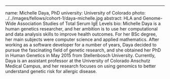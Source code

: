 ---
name: Michelle Daya, PhD
university: University of Colorado
photo: ../../images/fellows/cohort-1/daya-michelle.jpg
abstract: HLA and Genome-Wide Association Studies of Total Serum IgE Levels
bio: Michelle Daya is a human genetics researcher, and her ambition is to use her computational and data analysis skills to improve health outcomes. For her BSc degree, her main subjects were computer science and applied mathematics. After working as a software developer for a number of years, Daya decided to pursue the fascinating field of genetic research, and she obtained her PhD in Human Genetics in May 2015 from Stellenbosch University. Currently, Daya is an assistant professor at the University of Colorado Anschutz Medical Campus, and her research focuses on using genomics to better understand genetic risk for allergic disease.

